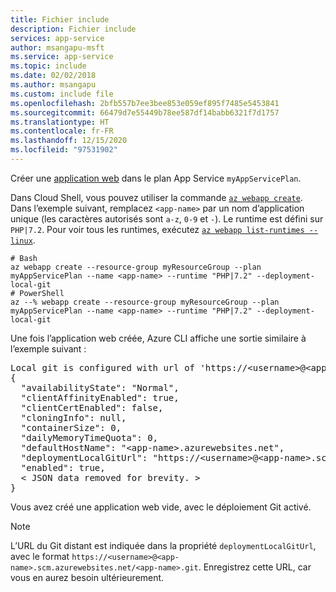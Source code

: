 ```yaml
---
title: Fichier include
description: Fichier include
services: app-service
author: msangapu-msft
ms.service: app-service
ms.topic: include
ms.date: 02/02/2018
ms.author: msangapu
ms.custom: include file
ms.openlocfilehash: 2bfb557b7ee3bee853e059ef895f7485e5453841
ms.sourcegitcommit: 66479d7e55449b78ee587df14babb6321f7d1757
ms.translationtype: HT
ms.contentlocale: fr-FR
ms.lasthandoff: 12/15/2020
ms.locfileid: "97531902"
---
```

<!-- Please keep this file set to PHP 7.2, as that's the highest PHP version Laravel supports (as shown in the PHP+MySQL tutorial) -->

Créer une [application web](../articles/app-service/overview.md#app-service-on-linux) dans le plan App Service `myAppServicePlan`. 

Dans Cloud Shell, vous pouvez utiliser la commande [`az webapp create`](/cli/azure/webapp?view=azure-cli-latest#az-webapp-create). Dans l’exemple suivant, remplacez `<app-name>` par un nom d’application unique (les caractères autorisés sont `a-z`, `0-9` et `-`). Le runtime est défini sur `PHP|7.2`. Pour voir tous les runtimes, exécutez [`az webapp list-runtimes --linux`](/cli/azure/webapp?view=azure-cli-latest#az-webapp-list-runtimes). 

```azurecli-interactive
# Bash
az webapp create --resource-group myResourceGroup --plan myAppServicePlan --name <app-name> --runtime "PHP|7.2" --deployment-local-git
# PowerShell
az --% webapp create --resource-group myResourceGroup --plan myAppServicePlan --name <app-name> --runtime "PHP|7.2" --deployment-local-git
```

Une fois l’application web créée, Azure CLI affiche une sortie similaire à l’exemple suivant :

<pre>
Local git is configured with url of 'https://&lt;username&gt;@&lt;app-name&gt;.scm.azurewebsites.net/&lt;app-name&gt;.git'
{
  "availabilityState": "Normal",
  "clientAffinityEnabled": true,
  "clientCertEnabled": false,
  "cloningInfo": null,
  "containerSize": 0,
  "dailyMemoryTimeQuota": 0,
  "defaultHostName": "&lt;app-name&gt;.azurewebsites.net",
  "deploymentLocalGitUrl": "https://&lt;username&gt;@&lt;app-name&gt;.scm.azurewebsites.net/&lt;app-name&gt;.git",
  "enabled": true,
  &lt; JSON data removed for brevity. &gt;
}
</pre>

Vous avez créé une application web vide, avec le déploiement Git activé.

> [!NOTE]
> L’URL du Git distant est indiquée dans la propriété `deploymentLocalGitUrl`, avec le format `https://<username>@<app-name>.scm.azurewebsites.net/<app-name>.git`. Enregistrez cette URL, car vous en aurez besoin ultérieurement.
>
